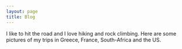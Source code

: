 ```yaml
---
layout: page
title: Blog
---
```


I like to hit the road and I love hiking and rock climbing. 
Here are some pictures of my trips in Greece, France, South-Africa and the US.



<a class="image fit thumb" href="" style="outline: 0px;"><img class="img-gallery" src="http://nsaleille.github.io/public/img/gallery/Burning_Man/small/IMG_0633-1.jpg" title=""></a>

<div class="row" id='gallery'>
	
</div>

<script>
	var url = "{{ site.baseurl }}public/img/gallery/"
	var posts = ['Burning_Man', 'Climbing Sessions', 'New York', 'South Africa', 'The West']

	posts.forEach(function(post){

		// var path = post.concat('/')
		var title = $("<h3>").append(post)
		var article = $('<article class="6u 12u$(xsmall) work-item">').attr('id', post)
		$(article).append(title)

		$.ajax({
		  url: url.concat(post).concat("/large/"),
		  success: function(data){	
		     $(data).find("a:contains(.jpg)").each(function(){
		        // will loop through 
		        var filename = $(this).attr("href");
		     	console.log(filename)
		        var image = $('<img class="img-gallery">').attr("src", url.concat(post).concat("/small/").concat(filename))
		        var link = $('<a class="image fit thumb">').attr("href", url.concat(post).concat("/large/").concat(filename))
		    	$(article).append(link.html(image))
		     });
		  }
		});

		article.appendTo("#gallery")
	});
</script>
